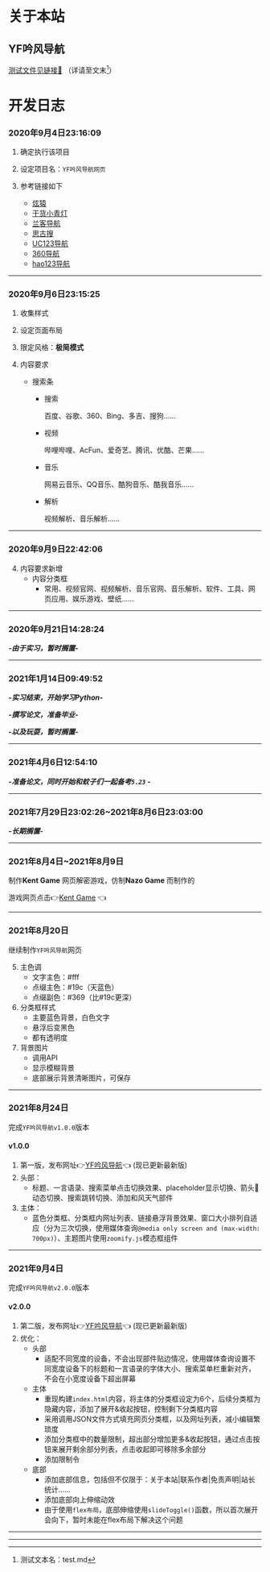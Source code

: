 # 关于本站

## YF吟风导航

[测试文件见链接🔗][test] （详请至文末[^注脚]）

# 开发日志

### 2020年9月4日23:16:09


1. 确定执行该项目

2. 设定项目名：`YF吟风导航网页` 

3. 参考链接如下

    - [炫猿][l1]
    - [干货小青灯][l2]
    - [兰客导航][l3]
    - [思古搜][l4]
    - [UC123导航][l5]
    - [360导航][l6]
    - [hao123导航][l7]

---


 ### 2020年9月6日23:15:25

 1. 收集样式

 2. 设定页面布局

 3. 限定风格：**极简模式** 

 4. 内容要求 

    - 搜索条
      - 搜索

        百度、谷歌、360、Bing、多吉、搜狗……

      - 视频

        哔哩哔哩、AcFun、爱奇艺、腾讯、优酷、芒果……

      - 音乐

        网易云音乐、QQ音乐、酷狗音乐、酷我音乐……

      - 解析

        视频解析、音乐解析……

---

 ### 2020年9月9日22:42:06

4. 内容要求新增
   - 内容分类框
     - 常用、视频官网、视频解析、音乐官网、音乐解析、软件、工具、网页应用、娱乐游戏、壁纸……

---

### 2020年9月21日14:28:24

***-由于实习，暂时搁置-*** 

---

### 2021年1月14日09:49:52

***-实习结束，开始学习Python-*** 

***-撰写论文，准备毕业-*** 

***-以及玩耍，暂时搁置-*** 

---

### 2021年4月6日12:54:1​0

***-准备论文，同时开始和蚊子们一起备考`5.23` -***

---

### 2021年7月29日23:02:26~2021年8月6日23:03:00

***-长期搁置-***

---

### 2021年8月4日~2021年8月9日

制作**Kent Game** 网页解密游戏，仿制**Nazo Game** 而制作的

游戏网页点击:point_right:[Kent Game](https://bencky1017.github.io/KentGame/index.html) :point_left: 

---

### 2021年8月20日

继续制作`YF吟风导航`网页

5. 主色调
   - 文字主色：#fff
   - 点缀主色：#19c（天蓝色）
   - 点缀副色：#369（比#19c更深）
6. 分类框样式
   - 主要蓝色背景，白色文字
   - 悬浮后变黑色
   - 都有透明度
7. 背景图片
   - 调用API
   - 显示模糊背景
   - 底部展示背景清晰图片，可保存

---

### 2021年8月24日

完成`YF吟风导航v1.0.0`版本

#### v1.0.0

1. 第一版，发布网址:point_right:[YF吟风导航](https://bencky1017.github.io/nav/):point_left: (现已更新最新版)
2. 头部：
   - 标题、一言语录、搜索菜单点击切换效果、placeholder显示切换、箭头:arrow_down_small:动态切换、搜索跳转切换、添加和风天气部件
3. 主体：
   - 蓝色分类框、分类框内网址列表、链接悬浮背景效果、窗口大小排列自适应（分为三次切换，使用媒体查询`@media only screen and (max-width: 700px)`）、主题图片使用`zoomify.js`模态框组件

---

### 2021年9月4日

完成`YF吟风导航v2.0.0`版本

#### v2.0.0

1. 第二版，发布网址:point_right:[YF吟风导航](https://bencky1017.github.io/nav/):point_left: (现已更新最新版)
2. 优化：
   - 头部
     - 适配不同宽度的设备，不会出现部件贴边情况，使用媒体查询设置不同宽度设备下的标题和一言语录的字体大小、搜索菜单栏重新对齐，不会在小宽度设备下超出屏幕
   - 主体
     - 重现构建`index.html`内容，将主体的分类框设定为6个，后续分类框为隐藏内容，添加了展开&收起按钮，控制剩下分类框内容
     - 采用调用JSON文件方式填充网页分类框，以及网址列表，减小编辑繁琐度
     - 添加分类框中的数量限制，超出部分增加更多&收起按钮，通过点击按钮来展开剩余部分列表，点击收起即可移除多余部分
     - 添加限制令
   - 底部
     - 添加底部信息，包括但不仅限于：关于本站|联系作者|免责声明|站长统计……
     - 添加底部向上伸缩动效
     - 由于使用`flex布局`，底部伸缩使用`slideToggle()`函数，所以首次展开会向下，暂时未能在flex布局下解决这个问题

----

























---

[^注脚]:测试文本名：test.md

[test]:test.md "测试文件名字"
[l1]:https://xydh.fun/
[l2]:https://xydh.fun/qdxjs
[l3]:http://n.lackk.com/
[l4]:https://siguso.com/
[l5]:https://www.uc123.com/
[l6]:https://hao.360.com/
[l7]:https://www.hao123.com/

